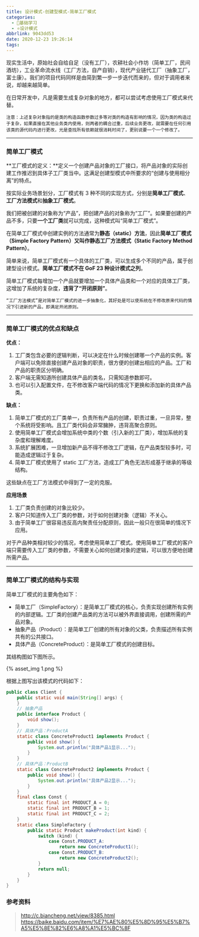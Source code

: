 ```yaml
---
title: 设计模式-创建型模式-简单工厂模式
categories:
  - 🌙基础学习
  - ⭐设计模式
abbrlink: 9043dd53
date: 2020-12-23 19:26:14
tags:
---
```


现实生活中，原始社会自给自足（没有工厂），农耕社会小作坊（简单工厂，民间酒坊），工业革命流水线（工厂方法，自产自销），现代产业链代工厂（抽象工厂，富士康）。我们的项目代码同样是由简到繁一步一步迭代而来的，但对于调用者来说，却越来越简单。

在日常开发中，凡是需要生成复杂对象的地方，都可以尝试考虑使用工厂模式来代替。

    注意：上述复杂对象指的是类的构造函数参数过多等对类的构造有影响的情况，因为类的构造过于复杂，如果直接在其他业务类内使用，则两者的耦合过重，后续业务更改，就需要在任何引用该类的源代码内进行更改，光是查找所有依赖就很消耗时间了，更别说要一个一个修改了。

***

### 简单工厂模式

**工厂模式的定义：**定义一个创建产品对象的工厂接口，将产品对象的实际创建工作推迟到具体子工厂类当中。这满足创建型模式中所要求的“创建与使用相分离”的特点。

按实际业务场景划分，工厂模式有 3 种不同的实现方式，分别是**简单工厂模式**、**工厂方法模式**和**抽象工厂模式**。

我们把被创建的对象称为“产品”，把创建产品的对象称为“工厂”。如果要创建的产品不多，只要**一个工厂类**就可以完成，这种模式叫“简单工厂模式”。

在简单工厂模式中创建实例的方法通常为**静态（static）方法**，因此**简单工厂模式（Simple Factory Pattern）**又叫作**静态工厂方法模式（Static Factory Method Pattern）**。

简单来说，简单工厂模式有一个具体的工厂类，可以生成多个不同的产品，属于创建型设计模式。**简单工厂模式不在 GoF 23 种设计模式之列**。

简单工厂模式每增加一个产品就要增加一个具体产品类和一个对应的具体工厂类，这增加了系统的复杂度，**违背了“开闭原则”**。

    “工厂方法模式”是对简单工厂模式的进一步抽象化，其好处是可以使系统在不修改原来代码的情况下引进新的产品，即满足开闭原则。

***

<!--more-->

### 简单工厂模式的优点和缺点

**优点：**

1. 工厂类包含必要的逻辑判断，可以决定在什么时候创建哪一个产品的实例。客户端可以免除直接创建产品对象的职责，很方便的创建出相应的产品。工厂和产品的职责区分明确。
2. 客户端无需知道所创建具体产品的类名，只需知道参数即可。
3. 也可以引入配置文件，在不修改客户端代码的情况下更换和添加新的具体产品类。

**缺点：**

1. 简单工厂模式的工厂类单一，负责所有产品的创建，职责过重，一旦异常，整个系统将受影响。且工厂类代码会非常臃肿，违背高聚合原则。
2. 使用简单工厂模式会增加系统中类的个数（引入新的工厂类），增加系统的复杂度和理解难度。
3. 系统扩展困难，一旦增加新产品不得不修改工厂逻辑，在产品类型较多时，可能造成逻辑过于复杂。
4. 简单工厂模式使用了 static 工厂方法，造成工厂角色无法形成基于继承的等级结构。

这些缺点在工厂方法模式中得到了一定的克服。

**应用场景**

1. 工厂类负责创建的对象比较少。
2. 客户只知道传入工厂类的参数，对于如何创建对象（逻辑）不关心。
3. 由于简单工厂很容易违反高内聚责任分配原则，因此一般只在很简单的情况下应用。

对于产品种类相对较少的情况，考虑使用简单工厂模式。使用简单工厂模式的客户端只需要传入工厂类的参数，不需要关心如何创建对象的逻辑，可以很方便地创建所需产品。

***

### 简单工厂模式的结构与实现

简单工厂模式的主要角色如下：
- 简单工厂（SimpleFactory）：是简单工厂模式的核心，负责实现创建所有实例的内部逻辑。工厂类的创建产品类的方法可以被外界直接调用，创建所需的产品对象。
- 抽象产品（Product）：是简单工厂创建的所有对象的父类，负责描述所有实例共有的公共接口。
- 具体产品（ConcreteProduct）：是简单工厂模式的创建目标。

其结构图如下图所示。

{% asset_img 1.png %}

根据上图写出该模式的代码如下：

``` java
public class Client {
    public static void main(String[] args) {
    }
    // 抽象产品
    public interface Product {
        void show();
    }
    // 具体产品：ProductA
    static class ConcreteProduct1 implements Product {
        public void show() {
            System.out.println("具体产品1显示...");
        }
    }
    // 具体产品：ProductB
    static class ConcreteProduct2 implements Product {
        public void show() {
            System.out.println("具体产品2显示...");
        }
    }
    final class Const {
        static final int PRODUCT_A = 0;
        static final int PRODUCT_B = 1;
        static final int PRODUCT_C = 2;
    }
    static class SimpleFactory {
        public static Product makeProduct(int kind) {
            switch (kind) {
                case Const.PRODUCT_A:
                    return new ConcreteProduct1();
                case Const.PRODUCT_B:
                    return new ConcreteProduct2();
            }
            return null;
        }
    }
}
```

### 参考资料

> <http://c.biancheng.net/view/8385.html>
> <https://baike.baidu.com/item/%E7%AE%80%E5%8D%95%E5%B7%A5%E5%8E%82%E6%A8%A1%E5%BC%8F>
